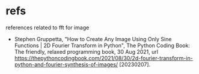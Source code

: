 # refs
references related to fft for image

+ Stephen Gruppetta, "How to Create Any Image Using Only Sine Functions | 2D Fourier Transform in Python", The Python Coding Book: The friendly, relaxed programming book, 30 Aug 2021, url https://thepythoncodingbook.com/2021/08/30/2d-fourier-transform-in-python-and-fourier-synthesis-of-images/ [20230207].
